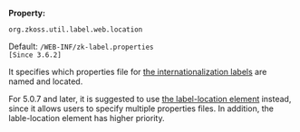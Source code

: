 **Property:**

`org.zkoss.util.label.web.location`

Default: `/WEB-INF/zk-label.properties`  
`[Since 3.6.2]`

It specifies which properties file for [the internationalization labels]({{site.baseurl}}/zk_dev_ref/internationalization/labels)
are named and located.

For 5.0.7 and later, it is suggested to use [the label-location element]({{site.baseUrl}}/zk_config_ref/The_label-location_Element)
instead, since it allows users to specify multiple properties files. In
addition, the lable-location element has higher priority.
